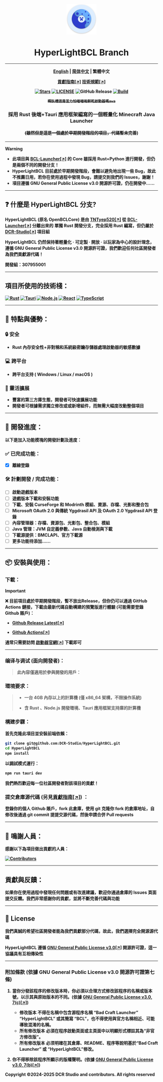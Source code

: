 <div align="center">

<a href="https://github.com/DCR-Studio/HyperLightBCL">
    <img src="./docs/images/logo.svg" alt="Logo" width="100" height="100">
</a>

# HyperLightBCL Branch

---

  <b><a href="./README.md">English</a> | <a href="./docs/README_zh_hans.md">简体中文</a> | 繁體中文
</p>

[貢獻指南[↗]](https://github.com/DCR-Studio/HyperLightBCL/blob/main/docs/CONTRIBUTING.md)
[技術規範[↗]](https://github.com/DCR-Studio/HyperLightBCL/blob/main/docs/CONTRIBUTING.md#Angular-commit-convention)

[![Stars](https://img.shields.io/github/stars/DCR-Studio/HyperLightBCL?style=for-the-badge&logo=data:image/svg%2bxml;base64,PHN2ZyB4bWxucz0iaHR0cDovL3d3dy53My5vcmcvMjAwMC9zdmciIHZlcnNpb249IjEiIHdpZHRoPSIxNiIgaGVpZ2h0PSIxNiI+PHBhdGggZD0iTTggLjI1YS43NS43NSAwIDAgMSAuNjczLjQxOGwxLjg4MiAzLjgxNSA0LjIxLjYxMmEuNzUuNzUgMCAwIDEgLjQxNiAxLjI3OWwtMy4wNDYgMi45Ny43MTkgNC4xOTJhLjc1MS43NTEgMCAwIDEtMS4wODguNzkxTDggMTIuMzQ3bC0zLjc2NiAxLjk4YS43NS43NSAwIDAgMS0xLjA4OC0uNzlsLjcyLTQuMTk0TC44MTggNi4zNzRhLjc1Ljc1IDAgMCAxIC40MTYtMS4yOGw0LjIxLS42MTFMNy4zMjcuNjY4QS43NS43NSAwIDAgMSA4IC4yNVoiIGZpbGw9IiNlYWM1NGYiLz48L3N2Zz4=&logoSize=auto&label=Stars&labelColor=444444&color=eac54f)](https://github.com/DCR-Studio/HyperLightBCL)
[![LICENSE](https://img.shields.io/github/license/DCR-Studio/HyperLightBCL?style=for-the-badge)](https://github.com/DCR-Studio/HyperLightBCL/blob/main/LICENSE)
![GitHub Release](https://img.shields.io/github/v/release/DCR-Studio/HyperLightBCL?label=Release&logo=github&style=for-the-badge)
[![Build](https://img.shields.io/badge/GitHub%20Actions-Build-181717?logo=github&logoColor=white&style=for-the-badge)](https://github.com/DCR-Studio/HyperLightBCL/actions)

 ~~**```啊臥槽這是苦力怕喵喵嗚餅乾啟動器嗎awa```**~~

### 採用 Rust 後端+Tauri 應用框架編寫的一個輕量化 Minecraft Java Launcher
#### ~~(雖然但是這是一個處於**早期開發階段的項目，代碼暫未完善**~~)

</div>

---

> [!WARNING]
> * 此項目與 [**BCL-Launcher[↗]**](https://github.com/DCR-Studio/BCL-Launcher) 的 Core 雖採用 **Rust+Python 進行開發**，但仍是**兩個不同的開發分支！**
> * HyperLightBCL 目前處於**早期開發階段**，會難以避免地出現一些 Bug，故此不推薦日用，若你在使用過程中發現 Bug，請**提交到我們的 Issues**，謝謝！
> * 項目遵循 **GNU General Public License v3.0 開源許可證**，仍在開發中......

---

## ❓ 什麼是 HyperLightBCL 分支?
**HyperLightBCL** (原名 **OpenBCLCore**) 是由 [**TNTyep520[↗]**](https://github.com/TNTyep520) 從 [**BCL-Launcher[↗]**](https://github.com/DCR-Studio/BCL-Launcher) 分離出來的 **單獨 Rust 開發分支，完全採用 Rust 編寫**，但仍屬於 [**DCR-Studio[↗]**](https://github.com/DCR-Studio) **項目組**

HyperLightBCL 仍然保持著**輕量化 · 可定製 · 開放 · 以玩家為中心的設計理念**，遵循 **GNU General Public License v3.0 開源許可證**，我們歡迎任何社區開發者為我們貢獻源代碼！

**開發組：307955001**

---

## 項目所使用的技術棧：
[![Rust](https://img.shields.io/badge/Rust-000000?logo=rust&logoColor=white&style=for-the-badge)](https://www.rust-lang.org/)
[![Tauri](https://img.shields.io/badge/Tauri-v2-FFC131?style=for-the-badge&logo=tauri&logoColor=white&labelColor=24C8DB)](https://tauri.app/)
[![Node.js](https://img.shields.io/badge/Node.js-339933?style=for-the-badge&logo=nodedotjs&logoColor=white)](https://nodejs.org/)
[![React](https://img.shields.io/badge/React-20232A?style=for-the-badge&logo=react&logoColor=61DAFB)](https://react.dev/)
[![TypeScript](https://img.shields.io/badge/TypeScript-007ACC?style=for-the-badge&logo=typescript&logoColor=white)](https://www.typescriptlang.org/)

---

## 🚀 特點與優勢：

### 🔒 安全  

- Rust 內存安全性+非對稱和系統級密鑰存儲器處理啟動器的敏感數據

### 💻 跨平台

- 跨平台支持 ( Windows / Linux / macOS )

### 🧩 靈活擴展

- 豐富的第三方庫生態，開發者可快速擴展功能
- 開發者可根據需求獨立修改或或新增組件，而無需大幅度改動整個項目

---

## 📆 開發進度：
以下是**加入功能模塊的開發計劃及進度：**

###  ✅ 已完成功能：

* [x] 離線登錄

### 🛠️ 計劃開發 / 完成功能：

* [ ] 啟動遊戲版本
* [ ] 遊戲版本下載和安裝功能
* [ ] 下載、安裝 CurseForge 和 Modrinth 模組、資源、存檔、光影和整合包
* [ ] Microsoft OAuth 2.0 與傳統 Yggdrasil API 及 OAuth 2.0 Yggdrasil API 登錄
* [ ] 內容管理器：存檔、資源包、光影包、整合包、模組
* [ ] Java 管理：JVM 自定義參數、Java 自動檢測與下載
* [ ] 下載源提供：BMCLAPI、官方下載源
* [ ] 更多功能待添加......

---

## 📦 安裝與使用：

### 下載：

> [!IMPORTANT]  
> ❌ 目前項目處於**早期開發階段**，暫不放出Release，但你仍可以通過 **GitHub Actions 鏈接**，下載由最新代碼自動構建的預覽版進行體驗 (可能**需要登錄 Github 賬戶**)：
>
> - [**Github Release Latest[↗]**](https://github.com/DCR-Studio/HyperLightBCL/releases/latest)
>
> - [**Github Actions[↗]**](https://github.com/DCR-Studio/HyperLightBCL/actions)

通常只需要訪問 [**啟動器官網[↗]**](https://launcher.dcrstudio.top/download) 下載即可

---

### 编译与调试 (面向開發者)：

> 此內容僅適用於**參與開發**的用戶：

### 環境要求：

> * 一台 4GB 內存以上的計算機 **(僅 x86_64 架構，不限操作系統)**
>
> * 含 **Rust 、Node.js 開發環境、Tauri 應用框架支持庫**的計算機

### 構建步驟：

首先克隆此項目並安裝**前端依賴**：

```bash
git clone git@github.com:DCR-Studio/HyperLightBCL.git
cd HyperLightBCL
npm install
```

以**調試模式**運行：

```bash
npm run tauri dev
```

我們熱烈歡迎**每一位社區開發者對該項目的貢獻！**

### 提交倉庫源代碼 (另見[貢獻指南[↗]](https://github.com/DCR-Studio/HyperLightBCL/blob/main/docs/CONTRIBUTING.md)) ：

**登錄你的個人 Github 賬戶，fork 此倉庫，使用 git 克隆你 fork 的倉庫地址，自修改後通過 git commit 提提交源代碼，然後申請合併 Pull requests**

---

## 🌟 鳴謝人員：
**感謝以下為項目做出貢獻的人員：**

[![Contributors](https://contrib.rocks/image?repo=DCR-Studio/HyperLightBCL)](https://github.com/DCR-Studio/HyperLightBCL/graphs/contributors)

---

## 貢獻與反饋：

如果你在使用過程中發現任何問題或有改進建議，歡迎你通過倉庫的 Issues 頁面提交反饋。我們非常感謝你的貢獻，並將不斷完善代碼與功能

---

## 📜 License

我們真誠的希望社區開發者能為我們貢獻部分代碼，故此，我們選擇**完全開源源代碼**

**HyperLightBCL** 遵循 **[GNU General Public License v3.0[↗]](https://github.com/DCR-Studio/HyperLightBCL/blob/main/LICENSE) 開源許可證**，這一協議具有互相**傳染性**

---

### 附加條款 (依據 GNU General Public License v3.0 開源許可證第七條)  

1. 當你分發該程序的修改版本時，你必須以**合理方式修改該程序的名稱或版本號**，以示其與原始版本的不同。(依據 [**GNU General Public License v3.0, 7(c)[↗]**](https://github.com/DCR-Studio/HyperLightBCL/blob/main/LICENSE#L372-L374))
   - 修改版本 **不得在名稱中包含源程序名稱 “Bad Craft Launcher” “HyperLightBCL” 或其簡寫 “BCL”，也不得使用與官方名稱相近、可能導致混淆的名稱**。
   - 所有修改版本 **必須在程序啟動頁面或主頁面中以明顯形式標註其為“非官方修改版”**。
   - 所有修改版本 **必须明確在其倉庫、README、程序等說明基於“Bad Craft Launcher” 或 “HyperLightBCL”修改**。

2. 你**不得移除該程序所顯示的版權聲明**。(依據 [**GNU General Public License v3.0, 7(b)[↗]**](https://github.com/DCR-Studio/HyperLightBCL/blob/main/LICENSE#L368-L370))

**Copyright ©2024-2025 DCR Studio and contributors. All rights reserved**
